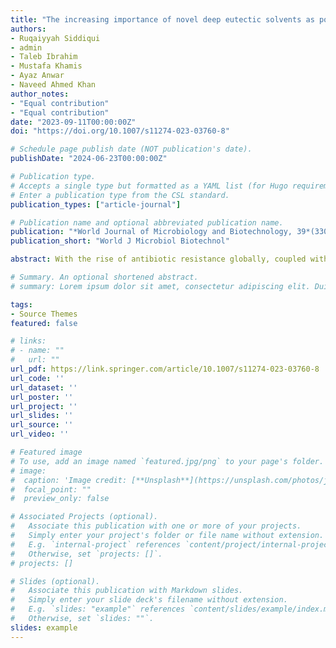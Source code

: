 ```yaml
---
title: "The increasing importance of novel deep eutectic solvents as potential effective antimicrobials and other medicinal properties"
authors:
- Ruqaiyyah Siddiqui
- admin
- Taleb Ibrahim
- Mustafa Khamis
- Ayaz Anwar
- Naveed Ahmed Khan
author_notes:
- "Equal contribution"
- "Equal contribution"
date: "2023-09-11T00:00:00Z"
doi: "https://doi.org/10.1007/s11274-023-03760-8"

# Schedule page publish date (NOT publication's date).
publishDate: "2024-06-23T00:00:00Z"

# Publication type.
# Accepts a single type but formatted as a YAML list (for Hugo requirements).
# Enter a publication type from the CSL standard.
publication_types: ["article-journal"]

# Publication name and optional abbreviated publication name.
publication: "*World Journal of Microbiology and Biotechnology, 39*(330)"
publication_short: "World J Microbiol Biotechnol"

abstract: With the rise of antibiotic resistance globally, coupled with evolving and emerging infectious diseases, there is an urgent need for the development of novel antimicrobials. Deep eutectic solvents (DES) are a new generation of eutectic mixtures that depict promising attributes with several biological implications. DES exhibit unique properties such as low toxicity, biodegradability, and high thermal stability. Herein, the antimicrobial properties of DES and their mechanisms of action against a range of microorganisms, including bacteria, amoebae, fungi, viruses, and anti-cancer properties are reviewed. Overall, DES represent a promising class of novel antimicrobial agents as well as possessing other important biological attributes, however, future studies on DES are needed to investigate their underlying antimicrobial mechanism, as well as their in vivo effects, for use in the clinic and public at large.

# Summary. An optional shortened abstract.
# summary: Lorem ipsum dolor sit amet, consectetur adipiscing elit. Duis posuere tellus ac convallis placerat. Proin tincidunt magna sed ex sollicitudin condimentum.

tags:
- Source Themes
featured: false

# links:
# - name: ""
#   url: ""
url_pdf: https://link.springer.com/article/10.1007/s11274-023-03760-8
url_code: ''
url_dataset: ''
url_poster: ''
url_project: ''
url_slides: ''
url_source: ''
url_video: ''

# Featured image
# To use, add an image named `featured.jpg/png` to your page's folder. 
# image:
#  caption: 'Image credit: [**Unsplash**](https://unsplash.com/photos/jdD8gXaTZsc)'
#  focal_point: ""
#  preview_only: false

# Associated Projects (optional).
#   Associate this publication with one or more of your projects.
#   Simply enter your project's folder or file name without extension.
#   E.g. `internal-project` references `content/project/internal-project/index.md`.
#   Otherwise, set `projects: []`.
# projects: []

# Slides (optional).
#   Associate this publication with Markdown slides.
#   Simply enter your slide deck's filename without extension.
#   E.g. `slides: "example"` references `content/slides/example/index.md`.
#   Otherwise, set `slides: ""`.
slides: example
---
```


